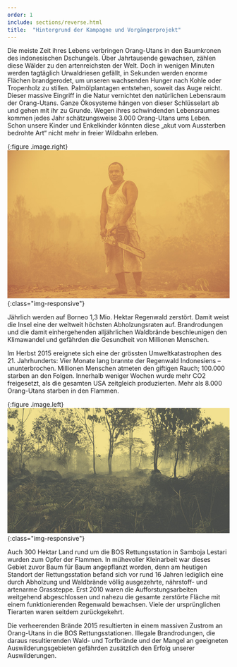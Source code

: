 ```yaml
---
order: 1
include: sections/reverse.html
title:  "Hintergrund der Kampagne und Vorgängerprojekt"
---
```

Die meiste Zeit ihres Lebens verbringen Orang-Utans in den Baumkronen des indonesischen Dschungels. Über Jahrtausende gewachsen, zählen diese Wälder zu den artenreichsten der Welt. Doch in wenigen Minuten werden tagtäglich Urwaldriesen gefällt, in Sekunden werden enorme Flächen brandgerodet, um unseren wachsenden Hunger nach Kohle oder Tropenholz zu stillen. Palmölplantagen entstehen, soweit das Auge reicht. Dieser massive Eingriff in die Natur vernichtet den natürlichen Lebensraum der Orang-Utans. Ganze Ökosysteme hängen von dieser Schlüsselart ab und gehen mit ihr zu Grunde. Wegen ihres schwindenden Lebensraumes kommen jedes Jahr schätzungsweise 3.000 Orang-Utans ums Leben. Schon unsere Kinder und Enkelkinder könnten diese „akut vom Aussterben bedrohte Art“ nicht mehr in freier Wildbahn erleben.

{:figure .image.right}
  ![image-title-here](assets/img/chainsaw.jpg){:class="img-responsive"}

Jährlich werden auf Borneo 1,3 Mio. Hektar Regenwald zerstört. Damit weist die Insel eine der weltweit höchsten Abholzungsraten auf. Brandrodungen und die damit einhergehenden alljährlichen Waldbrände beschleunigen den Klimawandel und gefährden die Gesundheit von Millionen Menschen.  


Im Herbst 2015 ereignete sich eine der grössten Umweltkatastrophen des 21. Jahrhunderts: Vier Monate lang brannte der Regenwald Indonesiens – ununterbrochen. Millionen Menschen atmeten den giftigen Rauch; 100.000 starben an den Folgen. Innerhalb weniger Wochen wurde mehr CO2 freigesetzt, als die gesamten USA zeitgleich produzierten. Mehr als 8.000 Orang-Utans starben in den Flammen.

{:figure .image.left}
  ![image-title-here](assets/img/sl-fire.jpg){:class="img-responsive"}

Auch 300 Hektar Land rund um die BOS Rettungsstation in Samboja Lestari wurden zum Opfer der Flammen. In mühevoller Kleinarbeit war dieses Gebiet zuvor Baum für Baum angepflanzt worden, denn am heutigen Standort der Rettungsstation befand sich vor rund 16 Jahren lediglich eine durch Abholzung und Waldbrände völlig ausgezehrte, nährstoff- und artenarme Grassteppe. Erst 2010 waren die Aufforstungsarbeiten weitgehend abgeschlossen und nahezu die gesamte zerstörte Fläche mit einem funktionierenden Regenwald bewachsen. Viele der ursprünglichen Tierarten waren seitdem zurückgekehrt.



Die verheerenden Brände 2015 resultierten in einem massiven Zustrom an Orang-Utans in die BOS Rettungsstationen. Illegale Brandrodungen, die daraus resultierenden Wald- und Torfbrände und der Mangel an geeigneten Auswilderungsgebieten gefährden zusätzlich den Erfolg unserer Auswilderungen.